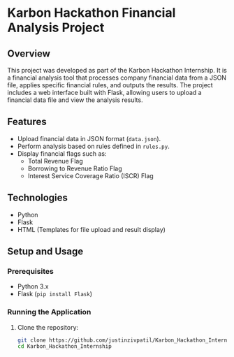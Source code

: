 # Karbon Hackathon Financial Analysis Project

## Overview

This project was developed as part of the Karbon Hackathon Internship. It is a financial analysis tool that processes company financial data from a JSON file, applies specific financial rules, and outputs the results. The project includes a web interface built with Flask, allowing users to upload a financial data file and view the analysis results.

## Features

- Upload financial data in JSON format (`data.json`).
- Perform analysis based on rules defined in `rules.py`.
- Display financial flags such as:
  - Total Revenue Flag
  - Borrowing to Revenue Ratio Flag
  - Interest Service Coverage Ratio (ISCR) Flag

## Technologies

- Python
- Flask
- HTML (Templates for file upload and result display)

## Setup and Usage

### Prerequisites

- Python 3.x
- Flask (`pip install Flask`)

### Running the Application

1. Clone the repository:

   ```bash
   git clone https://github.com/justinzivpatil/Karbon_Hackathon_Internship.git
   cd Karbon_Hackathon_Internship
